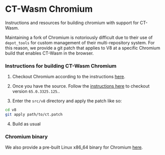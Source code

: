 # CT-Wasm Chromium

Instructions and resources for building chromium with support for CT-Wasm.

Maintaining a fork of Chromium is notoriously difficult due to their use of `depot_tools` for custom management of their multi-repository system. For this reason, we provide a git patch that applies to V8 at a specific Chromium build that enables CT-Wasm in the browser.


### Instructions for building CT-Wasm Chromium

1. Checkout Chromium according to the instructions
[here](https://www.chromium.org/developers/how-tos/get-the-code).

2. Once you have the source. Follow the [instructions
here](https://stackoverflow.com/questions/4481803/how-to-get-code-of-specified-tag-version-of-chromium-from-git)
to checkout version `65.0.3325.125`..

3. Enter the `src/v8` directory and apply the patch like so:
```bash
cd v8
git apply path/to/ct.patch
```

4. Build as usual

### Chromium binary

We also provide a pre-built Linux x86_64 binary for Chromium [here](https://github.com/PLSysSec/ct-wasm-spec/releases/download/artifact/linux_x86_64_ct-chrome.zip).
